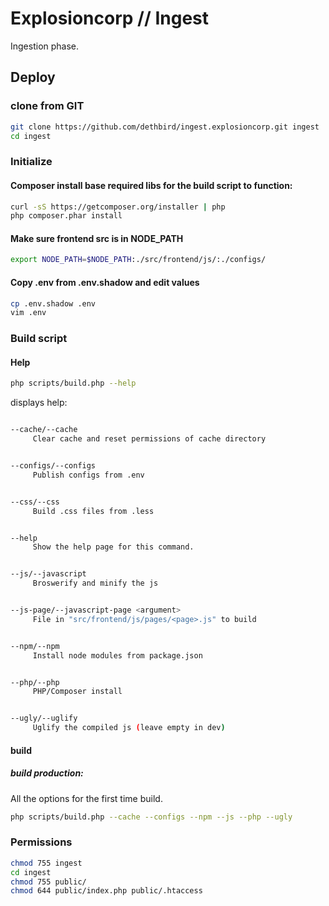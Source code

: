 # Explosioncorp // Ingest
Ingestion phase.

## Deploy

### clone from GIT
```bash
git clone https://github.com/dethbird/ingest.explosioncorp.git ingest
cd ingest
```

### Initialize
#### Composer install base required libs for the build script to function:

```bash
curl -sS https://getcomposer.org/installer | php
php composer.phar install
```

#### Make sure frontend src is in NODE_PATH
```bash
export NODE_PATH=$NODE_PATH:./src/frontend/js/:./configs/
```

#### Copy .env from .env.shadow and edit values
```bash
cp .env.shadow .env
vim .env
```

### Build script

#### Help

```bash
php scripts/build.php --help
```

displays help:

```bash

--cache/--cache
     Clear cache and reset permissions of cache directory


--configs/--configs
     Publish configs from .env


--css/--css
     Build .css files from .less


--help
     Show the help page for this command.


--js/--javascript
     Broswerify and minify the js


--js-page/--javascript-page <argument>
     File in "src/frontend/js/pages/<page>.js" to build


--npm/--npm
     Install node modules from package.json


--php/--php
     PHP/Composer install


--ugly/--uglify
     Uglify the compiled js (leave empty in dev)

```

#### build

##### build production:
All the options for the first time build.
```bash
php scripts/build.php --cache --configs --npm --js --php --ugly
```

### Permissions

```bash
chmod 755 ingest
cd ingest
chmod 755 public/
chmod 644 public/index.php public/.htaccess
```
